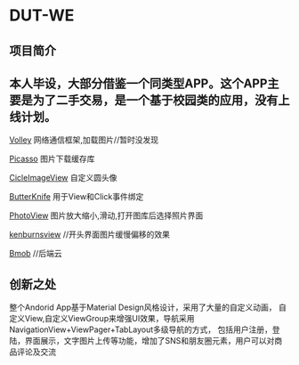 DUT-WE
=====
项目简介
------
本人毕设，大部分借鉴一个同类型APP。这个APP主要是为了二手交易，是一个基于校园类的应用，没有上线计划。
------

[Volley](https://android.googlesource.com/platform/frameworks/volley)
网络通信框架,加载图片//暂时没发现

[Picasso](https://github.com/square/picasso)
图片下载缓存库

[CicleImageView](https://github.com/hdodenhof/CircleImageView)
自定义圆头像

[ButterKnife](https://github.com/JakeWharton/butterknife)
用于View和Click事件绑定

[PhotoView](https://github.com/chrisbanes/PhotoView)
图片放大缩小,滑动,打开图库后选择照片界面

[kenburnsview](https://github.com/flavioarfaria/KenBurnsView)
//开头界面图片缓慢偏移的效果

[Bmob](http://www.bmob.cn/)
//后端云

创新之处
------
整个Andorid App基于Material Design风格设计，采用了大量的自定义动画，
自定义View,自定义ViewGroup来增强UI效果，导航采用NavigationView+ViewPager+TabLayout多级导航的方式，
包括用户注册，登陆，界面展示，文字图片上传等功能，增加了SNS和朋友圈元素，用户可以对商品评论及交流



